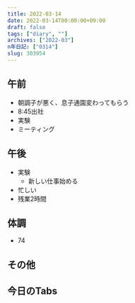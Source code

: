 ```yaml
---
title: 2022-03-14
date: 2022-03-14T00:00:00+09:00
draft: false
tags: ["diary", ""]
archives: ["2022-03"]
n年日記: ["0314"]
slug: 303954
---
```

## 午前
- 朝調子が悪く、息子通園変わってもらう
- 8:45出社
- 実験
- ミーティング
## 午後
- 実験
  - 新しい仕事始める
- 忙しい
- 残業2時間
## 体調
- 74
## その他
## 今日のTabs